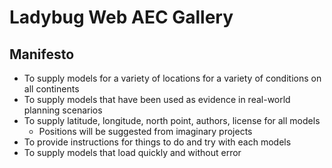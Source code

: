 Ladybug Web AEC Gallery
===

## Manifesto

* To supply models for a variety of locations for a variety of conditions on all continents
* To supply models that have been used as evidence in real-world planning scenarios
* To supply latitude, longitude, north point, authors, license for all models
	* Positions will be suggested from imaginary projects
* To provide instructions for things to do and try with each models
* To supply models that load quickly and without error

